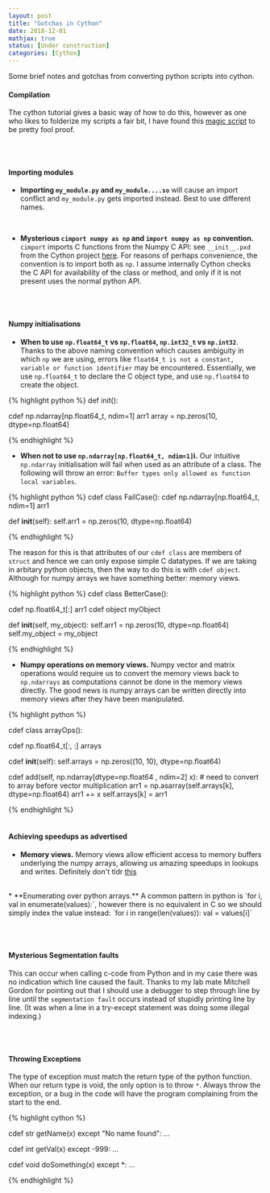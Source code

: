 ```yaml
---
layout: post
title: "Gotchas in Cython"
date: 2018-12-01
mathjax: true
status: [Under construction]
categories: [Cython]
---
```


Some brief notes and gotchas from converting python scripts into cython. 

#### **Compilation**
The cython tutorial gives a basic way of how to do this, however as one who likes to folderize my scripts a fair bit, I have found this [magic script](https://raw.githubusercontent.com/justou/cython_package_demo/master/setup.py) to be pretty fool proof. 

<br><br>
#### **Importing modules**
* **Importing `my_module.py` and `my_module....so`** will cause an import conflict and `my_module.py` gets imported instead. Best to use different names.
<br>

* **Mysterious `cimport numpy as np` and `import numpy as np` convention.** `cimport` imports C functions from the Numpy C API: see `__init__.pxd` from the Cython project [here](https://github.com/cython/cython/tree/master/Cython/Includes/numpy). For reasons of perhaps convenience, the convention is to import both as `np`. I assume internally Cython checks the C API for availability of the class or method, and only if it is not present uses the normal python API. 

<br><br>
#### **Numpy initialisations** 

* **When to use `np.float64_t` vs `np.float64`, `np.int32_t` vs `np.int32`**. Thanks to the above naming convention which causes ambiguity in which `np` we are using, errors like `float64_t is not a constant, variable or function identifier` may be encountered. Essentially, we use `np.float64_t` to declare the C object type, and use `np.float64` to create the object.

{% highlight python %}
def init():

  cdef np.ndarray[np.float64_t, ndim=1] arr1
  array = np.zeros(10, dtype=np.float64)

{% endhighlight %}
<br>
* **When not to use `np.ndarray[np.float64_t, ndim=1]`i.** Our intuitive `np.ndarray` initialisation will fail when used as an attribute of a class. The following will throw an error: `Buffer types only allowed as function local variables`. 

{% highlight python %}
cdef class FailCase():
  cdef np.ndarray[np.float64_t, ndim=1] arr1

  def __init__(self):
    self.arr1 = np.zeros(10, dtype=np.float64)

{% endhighlight %}

The reason for this is that attributes of our `cdef class` are members of `struct` and hence we can only expose simple C datatypes. If we are taking in arbitary python objects, then the way to do this is with `cdef object`. Although for numpy arrays we have something better: memory views.

{% highlight python %}
cdef class BetterCase():

  cdef np.float64_t[:] arr1
  cdef object myObject

  def __init__(self, my_object):
    self.arr1 = np.zeros(10, dtype=np.float64)
    self.my_object = my_object

{% endhighlight %}
<br>

* **Numpy operations on memory views.** Numpy vector and matrix operations would require us to convert the memory views back to `np.ndarrays` as computations cannot be done in the memory views directly. The good news is numpy arrays can be written directly into memory views after they have been manipulated.

{% highlight python %}

cdef class arrayOps():
  
  cdef np.float64_t[:, :] arrays

  cdef __init__(self):
    self.arrays = np.zeros((10, 10), dtype=np.float64)

  cdef add(self, np.ndarray[dtype=np.float64 , ndim=2] x):
    # need to convert to array before vector multiplication
    arr1 = np.asarray(self.arrays[k], dtype=np.float64)
    arr1 += x
    self.arrays[k] = arr1

{% endhighlight %}
<br><br>

#### **Achieving speedups as advertised**

* **Memory views.** Memory views allow efficient access to memory buffers underlying the numpy arrays, allowing us amazing speedups in lookups and writes. Definitely don't tldr [this](https://cython.readthedocs.io/en/latest/src/userguide/memoryviews.html)

<br>
* **Enumerating over python arrays.**
A common pattern in python is `for i, val in enumerate(values):`, however there is no equivalent in C so we should simply index the value instead: `for i in range(len(values)): val = values[i]` 

<br><br>
#### **Mysterious Segmentation faults**
This can occur when calling c-code from Python and in my case there was no indication which line caused the fault. Thanks to my lab mate Mitchell Gordon for pointing out that I should use a debugger to step through line by line until the `segmentation fault` occurs instead of stupidly printing line by line. (It was when a line in a try-except statement was doing some illegal indexing.)

<br><br>
#### **Throwing Exceptions**
The type of exception must match the return type of the python function. When our return type is void, the only option is to throw `*`. Always throw the exception, or a bug in the code will have the program complaining from the start to the end.

{% highlight cython %}

cdef str getName(x) except "No name found":
...

cdef int getVal(x) except -999:
...

cdef void doSomething(x) except *:
...

{% endhighlight %}
